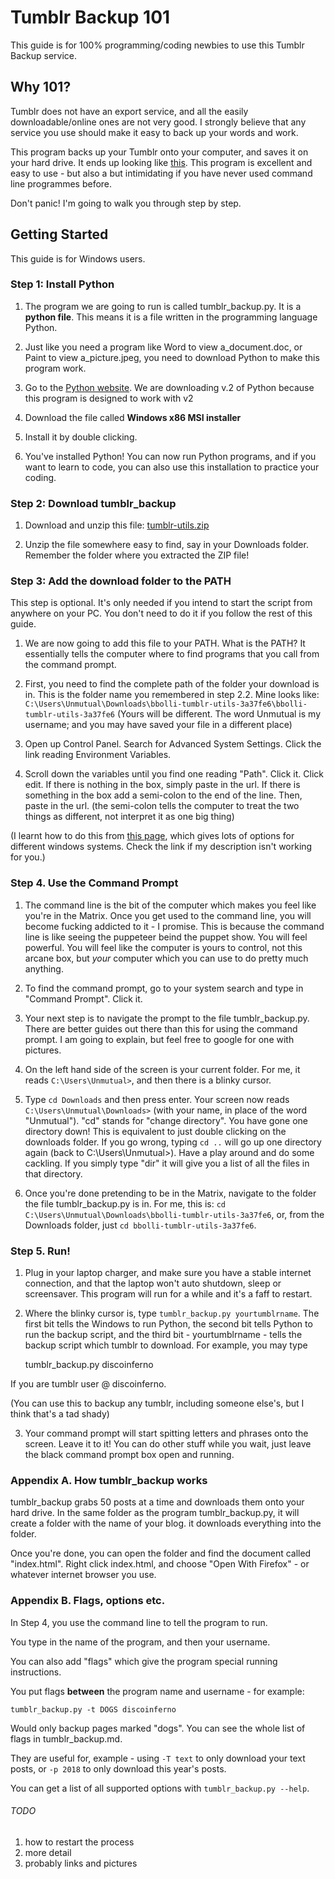 # Tumblr Backup 101

This guide is for 100% programming/coding newbies to use this Tumblr Backup service.

## Why 101?
Tumblr does not have an export service, and all the easily downloadable/online ones are not very good. I strongly believe that any service you use should make it easy to back up your words and work.

This program backs up your Tumblr onto your computer, and saves it on your hard drive. It ends up looking like [this](http://drbeat.li/tumblr). This program is excellent and easy to use - but also a but intimidating if you have never used command line programmes before.

Don't panic! I'm going to walk you through step by step.

## Getting Started
This guide is for Windows users. 

### Step 1: Install Python
1. The program we are going to run is called tumblr_backup.py. It is a **python file**. This means it is a file written in the programming language Python.

2. Just like you need a program like Word to view a_document.doc, or Paint to view a_picture.jpeg, you need to download Python to make this program work.

3. Go to the [Python website](https://www.python.org/downloads/release/python-2712/). We are downloading v.2 of Python because this program is designed to work with v2

4. Download the file called **Windows x86 MSI installer**

5. Install it by double clicking.

6. You've installed Python! You can now run Python programs, and if you want to learn to code, you can also use this installation to practice your coding.

### Step 2: Download tumblr_backup

1. Download and unzip this file: [tumblr-utils.zip](https://github.com/bbolli/tumblr-utils/zipball/master)

2. Unzip the file somewhere easy to find, say in your Downloads folder. Remember the folder where you extracted the ZIP file!

### Step 3: Add the download folder to the PATH

This step is optional. It's only needed if you intend to start the script from anywhere on your PC. You don't need to do it if you follow the rest of this guide.

1. We are now going to add this file to your PATH. What is the PATH? It essentially tells the computer where to find programs that you call from the command prompt.

2. First, you need to find the complete path of the folder your download is in. This is the folder name you remembered in step 2.2. Mine looks like:
`C:\Users\Unmutual\Downloads\bbolli-tumblr-utils-3a37fe6\bbolli-tumblr-utils-3a37fe6`
(Yours will be different. The word Unmutual is my username; and you may have saved your file in a different place)

3. Open up Control Panel. Search for Advanced System Settings. Click the link reading Environment Variables. 

4. Scroll down the variables until you find one reading "Path". Click it. Click edit. If there is nothing in the box, simply paste in the url. If there is something in the box add a semi-colon to the end of the line. Then, paste in the url. (the semi-colon tells the computer to treat the two things as different, not interpret it as one big thing)

(I learnt how to do this from [this page](https://www.java.com/en/download/help/path.xml), which gives lots of options for different windows systems. Check the link if my description isn't working for you.)

### Step 4. Use the Command Prompt

1. The command line is the bit of the computer which makes you feel like you're in the Matrix. Once you get used to the command line, you will become fucking addicted to it - I promise. This is because the command line is like seeing the puppeteer beind the puppet show. You will feel powerful. You will feel like the computer is yours to control, not this arcane box, but *your* computer which you can use to do pretty much anything.

2. To find the command prompt, go to your system search and type in "Command Prompt". Click it.

3. Your next step is to navigate the prompt to the file tumblr_backup.py. There are better guides out there than this for using the command prompt. I am going to explain, but feel free to google for one with pictures.

4. On the left hand side of the screen is your current folder. For me, it reads `C:\Users\Unmutual>`, and then there is a blinky cursor. 

5. Type `cd Downloads` and then press enter. Your screen now reads `C:\Users\Unmutual\Downloads>` (with your name, in place of the word "Unmutual"). "cd" stands for "change directory". You have gone one directory down! This is equivalent to just double clicking on the downloads folder. If you go wrong, typing `cd ..` will go up one directory again (back to C:\Users\Unmutual>). Have a play around and do some cackling. If you simply type "dir" it will give you a list of all the files in that directory.

6. Once you're done pretending to be in the Matrix, navigate to the folder the file tumblr_backup.py is in. For me, this is:
`cd C:\Users\Unmutual\Downloads\bbolli-tumblr-utils-3a37fe6`, or, from the Downloads folder, just `cd bbolli-tumblr-utils-3a37fe6`.

### Step 5. Run!

1. Plug in your laptop charger, and make sure you have a stable internet connection, and that the laptop won't auto shutdown, sleep or screensaver. This program will run for a while and it's a faff to restart.

2. Where the blinky cursor is, type `tumblr_backup.py yourtumblrname`. The first bit tells the Windows to run Python, the second bit tells Python to run the backup script, and the third bit - yourtumblrname - tells the backup script which tumblr to download. For example, you may type

    tumblr_backup.py discoinferno

If you are tumblr user @ discoinferno. 

(You can use this to backup any tumblr, including someone else's, but I think that's a tad shady)

3. Your command prompt will start spitting letters and phrases onto the screen. Leave it to it! You can do other stuff while you wait, just leave the black command prompt box open and running.

### Appendix A. How tumblr_backup works

tumblr_backup grabs 50 posts at a time and downloads them onto your hard drive. In the same folder as the program tumblr_backup.py, it will create a folder with the name of your blog. it downloads everything into the folder. 

Once you're done, you can open the folder and find the document called "index.html". Right click index.html, and choose "Open With Firefox" - or whatever internet browser you use.

### Appendix B. Flags, options etc.

In Step 4, you use the command line to tell the program to run.

You type in the name of the program, and then your username.

You can also add "flags" which give the program special running instructions.

You put flags **between** the program name and username - for example:

    tumblr_backup.py -t DOGS discoinferno

Would only backup pages marked "dogs". You can see the whole list of flags in tumblr_backup.md.

They are useful for, example - using `-T text` to only download your text posts, or `-p 2018` to only download this year's posts.

You can get a list of all supported options with `tumblr_backup.py --help`.

###### TODO

1. how to restart the process
2. more detail
3. probably links and pictures




